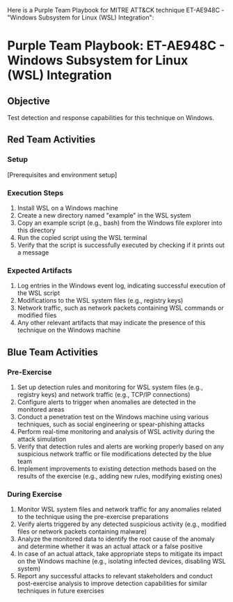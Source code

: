 Here is a Purple Team Playbook for MITRE ATT&CK technique ET-AE948C - "Windows Subsystem for Linux (WSL) Integration":

# Purple Team Playbook: ET-AE948C - Windows Subsystem for Linux (WSL) Integration

## Objective
Test detection and response capabilities for this technique on Windows.

## Red Team Activities
### Setup
[Prerequisites and environment setup]

### Execution Steps
1. Install WSL on a Windows machine
2. Create a new directory named "example" in the WSL system
3. Copy an example script (e.g., bash) from the Windows file explorer into this directory
4. Run the copied script using the WSL terminal
5. Verify that the script is successfully executed by checking if it prints out a message

### Expected Artifacts
1. Log entries in the Windows event log, indicating successful execution of the WSL script
2. Modifications to the WSL system files (e.g., registry keys)
3. Network traffic, such as network packets containing WSL commands or modified files
4. Any other relevant artifacts that may indicate the presence of this technique on the Windows machine

## Blue Team Activities
### Pre-Exercise
1. Set up detection rules and monitoring for WSL system files (e.g., registry keys) and network traffic (e.g., TCP/IP connections)
2. Configure alerts to trigger when anomalies are detected in the monitored areas
3. Conduct a penetration test on the Windows machine using various techniques, such as social engineering or spear-phishing attacks
4. Perform real-time monitoring and analysis of WSL activity during the attack simulation
5. Verify that detection rules and alerts are working properly based on any suspicious network traffic or file modifications detected by the blue team
6. Implement improvements to existing detection methods based on the results of the exercise (e.g., adding new rules, modifying existing ones)

### During Exercise
1. Monitor WSL system files and network traffic for any anomalies related to the technique using the pre-exercise preparations
2. Verify alerts triggered by any detected suspicious activity (e.g., modified files or network packets containing malware)
3. Analyze the monitored data to identify the root cause of the anomaly and determine whether it was an actual attack or a false positive
4. In case of an actual attack, take appropriate steps to mitigate its impact on the Windows machine (e.g., isolating infected devices, disabling WSL system)
5. Report any successful attacks to relevant stakeholders and conduct post-exercise analysis to improve detection capabilities for similar techniques in future exercises